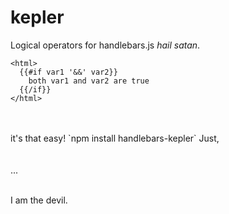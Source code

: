 kepler
======

Logical operators for handlebars.js _hail satan_. 

    <html>
      {{#if var1 '&&' var2}}
        both var1 and var2 are true
      {{/if}}
    </html>

<br>
<br>
it's that easy! `npm install handlebars-kepler` Just,
<br>
<br>
<br>
...
<br>
<br>

I am the devil.